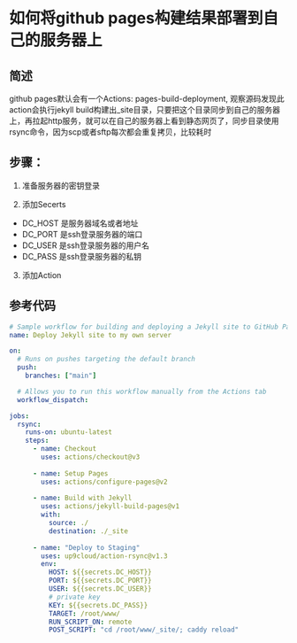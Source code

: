 # 如何将github pages构建结果部署到自己的服务器上
## 简述
github pages默认会有一个Actions: pages-build-deployment, 观察源码发现此action会执行jekyll build构建出_site目录，只要把这个目录同步到自己的服务器上，再拉起http服务，就可以在自己的服务器上看到静态网页了，同步目录使用rsync命令，因为scp或者sftp每次都会重复拷贝，比较耗时
## 步骤：
1. 准备服务器的密钥登录

2. 添加Secerts
- DC_HOST 是服务器域名或者地址
- DC_PORT 是ssh登录服务器的端口
- DC_USER 是ssh登录服务器的用户名
- DC_PASS 是ssh登录服务器的私钥

3. 添加Action

## 参考代码
```yml
# Sample workflow for building and deploying a Jekyll site to GitHub Pages
name: Deploy Jekyll site to my own server

on:
  # Runs on pushes targeting the default branch
  push:
    branches: ["main"]

  # Allows you to run this workflow manually from the Actions tab
  workflow_dispatch:

jobs:
  rsync:
    runs-on: ubuntu-latest
    steps:
      - name: Checkout
        uses: actions/checkout@v3
        
      - name: Setup Pages
        uses: actions/configure-pages@v2
        
      - name: Build with Jekyll
        uses: actions/jekyll-build-pages@v1
        with:
          source: ./
          destination: ./_site
          
      - name: "Deploy to Staging" 
        uses: up9cloud/action-rsync@v1.3
        env:
          HOST: ${{secrets.DC_HOST}}
          PORT: ${{secrets.DC_PORT}}
          USER: ${{secrets.DC_USER}}
          # private key
          KEY: ${{secrets.DC_PASS}}
          TARGET: /root/www/
          RUN_SCRIPT_ON: remote
          POST_SCRIPT: "cd /root/www/_site/; caddy reload"
```
